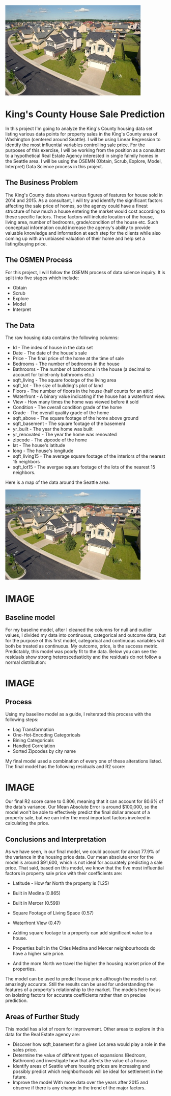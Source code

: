 <img src='https://raw.githubusercontent.com/Milenaafeworki/house_sale_model/main/images/Seattle%20housing%20images.jpg'>

# King's County House Sale Prediction

In this project I'm going to analyze the King's County housing data set listing various data points for property sales in the King's County area of Washington (centered around Seattle). I will be using Linear Regression to identify the most influential variables controlling sale price. For the purposes of this exercise, I will be working from the position as a consultant to a hypothetical Real Estate Agency interested in single falmily homes in the Seattle area. I will be using the OSEMN (Obtain, Scrub, Explore, Model, Interpret) Data Science process in this project.

## The Business Problem

The King's County data shows various figures of features for house sold in 2014 and 2015. As a consultant, I will try and identify the significant factors affecting the sale price of homes, so the agency could have a finest structure of how much a house entering the market would cost according to these specific factors. These factors will include location of the house, living area, number of bedrooms, grade/condition of the house etc. Such conceptual information could increase the agency's ability to provide valuable knowledge and information at each step for the clients while also coming up with an unbiased valuation of their home and help set a listing/buying price.

## The OSMEN Process

For this project, I will follow the OSEMN process of data science inquiry. It is split into five stages which include:

- Obtain
- Scrub
- Explore
- Model
- Interpret


## The Data

The raw housing data contains the following columns:

- Id - The index of house in the data set
- Date - The date of the house's sale
- Price - The final price of the home at the time of sale
- Bedrooms - The number of bedrooms in the house
- Bathrooms - The number of bathrooms in the house (a decimal to account for toilet-only bathrooms etc.)
- sqft_living - The square footage of the living area
- sqft_lot - The size of building's plot of land
- Floors - The number of floors in the house (half counts for an attic)
- Waterfront - A binary value indicating if the house has a waterfront view.
- View - How many times the home was viewed before it sold
- Condition - The overall condition grade of the home
- Grade - The overall quality grade of the home
- sqft_above - The square footage of the home above ground
- sqft_basement - The square footage of the basement
- yr_built - The year the home was built
- yr_renovated - The year the home was renovated
- zipcode - The zipcode of the home
- lat - The house's latitude
- long - The house's longitude
- sqft_living15 - The average square footage of the interiors of the nearest 15 neighbors
- sqft_lot15 - The avergae square footage of the lots of the nearest 15 neighbors.

Here is a map of the data around the Seattle area:

<img src='https://raw.githubusercontent.com/Milenaafeworki/house_sale_model/main/images/Seattle%20housing%20images.jpg'>

# IMAGE

## Baseline model

For my baseline model, after I cleaned the columns for null and outlier values, I divided my data into continuous, categorical and outcome data, but for the purpose of this first model, categorical and continuous variables will both be treated as continuous. My outcome, price, is the success metric. Predictably, this model was poorly fit to the data. Below you can see the residuals show strong heteroscedasticity and the residuals do not follow a normal distribution:

# IMAGE

## Process

Using my baseline model as a guide, I reiterated this process with the following steps:

- Log Transformation
- One-Hot-Encoding Categoricals
- Bining Categoricals
- Handled Correlation
- Sorted Zipcodes by city name


My final model used a combination of every one of these alterations listed. The final model has the following residuals and R2 score:

# IMAGE


Our final R2 score came to 0.806, meaning that it can account for 80.6% of the data's variance. Our Mean Absolute Error is around $100,000, so the model won't be able to effectively predict the final dollar amount of a property sale, but we can infer the most important factors involved in calculating the price.

## Conclusions and Interpretation

As we have seen, in our final model, we could account for about 77.9% of the variance in the housing price data. Our mean absolute error for the model is around $91,600, which is not ideal for accurately predicting a sale price. That said, based on this model, we know that the five most influential factors in property sale price with their coefficients are:

- Latitude - How far North the property is (1.25)
- Built in Medina (0.865)
- Built in Mercer (0.599)
- Square Footage of Living Space (0.57)
- Waterfront View (0.47)



- Adding square footage to a property can add significant value to a house.
- Properties built in the Cities Medina and Mercer neighbourhoods do have a higher sale price.
- And the more North we travel the higher the housing market price of the properties.

The model can be used to predict house price although the model is not amazingly accurate. Still the results can be used for understanding the features of a property's relationship to the market. The models here focus on isolating factors for accurate coefficients rather than on precise prediction.

## Areas of Further Study

This model has a lot of room for improvement. Other areas to explore in this data for the Real Estate agency are:

- Discover how sqft_basement for a given Lot area would play a role
  in the sales price.
- Determine the value of different types of expansions (Bedroom,
  Bathroom) and investigate how that affects the value of a house.
- Identify areas of Seattle where housing prices are increasing and possibly predict which neighborhoods will be ideal for     settlement in the future.
- Improve the model With more data over the years after 2015 and observe if there is any change in the trend of the major  factors.


```python

```
